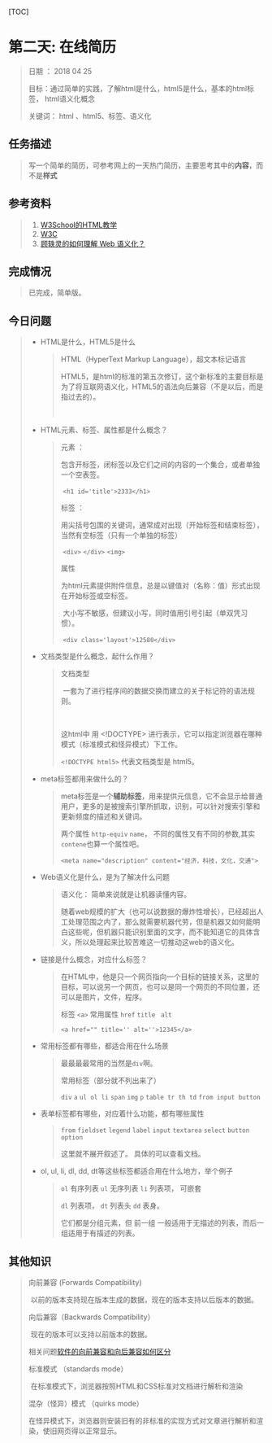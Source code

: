 [TOC]

# 第二天: 在线简历

> 日期 ： 2018 04 25
>
> 目标：通过简单的实践，了解html是什么，html5是什么，基本的html标签， html语义化概念
>
> 关键词： html 、html5、标签、语义化

## 任务描述

> 写一个简单的简历，可参考网上的一天热门简历，主要思考其中的**内容**，而不是**样式**

## 参考资料

> 1. [W3School的HTML教学](http://www.w3school.com.cn/html/index.asp)
> 2. [W3C](https://www.w3.org/TR/2017/REC-html52-20171214/semantics.html#semantics) 
> 3. [顾轶灵的如何理解 Web 语义化？](https://www.zhihu.com/question/20455165)

## 完成情况

> 已完成，简单版。

## 今日问题

> - HTML是什么，HTML5是什么
>
>   > HTML（HyperText Markup Language），超文本标记语言
>   >
>   > HTML5，是html的标准的第五次修订，这个新标准的主要目标是为了将互联网语义化，HTML5的语法向后兼容（不是以后，而是指过去的）。
>   >
>   > ​
>
> - HTML元素、标签、属性都是什么概念？
>
>   > 元素 ：
>   >
>   > ​	包含开标签，闭标签以及它们之间的内容的一个集合，或者单独一个空表签。
>   >
>   > ​	`<h1 id='title'>2333</h1>`
>   >
>   > 标签 ： 
>   >
>   > ​	用尖括号包围的关键词，通常成对出现（开始标签和结束标签），当然有空标签（只有一个单独的标签）
>   >
>   > ​	`<div>` `</div>` `<img>`
>   >
>   > 属性
>   >
>   > ​	为html元素提供附件信息，总是以键值对（名称：值）形式出现在开始标签或空标签。
>   >
>   > ​	大小写不敏感，但建议小写，同时值用引号引起（单双凭习惯）。
>   >
>   > ​	`<div class='layout'>12580</div>`
>
> - 文档类型是什么概念，起什么作用？
>
>   > 文档类型 
>   >
>   > ​	一套为了进行程序间的数据交换而建立的关于标记符的语法规则。
>   >
>   > ​
>   >
>   > 这html中 用 <!DOCTYPE> 进行表示，它可以指定浏览器在哪种模式（标准模式和怪异模式）下工作。
>   >
>   > `<!DOCTYPE html5>` 代表文档类型是 html5。
>   >
>   >   
>
> - meta标签都用来做什么的？
>
>   > meta标签是一个**辅助标签**，用来提供元信息，它不会显示给普通用户，更多的是被搜索引擎所抓取，识别，可以针对搜索引擎和更新频度的描述和关键词。
>   >
>   > 两个属性 `http-equiv` `name`， 不同的属性又有不同的参数,其实`contene`也算一个属性吧。
>   >
>   > `<meta name="description" content="经济，科技，文化，交通">`
>
> - Web语义化是什么，是为了解决什么问题
>
>   > 语义化： 简单来说就是让机器读懂内容。
>   >
>   > 随着web规模的扩大（也可以说数据的爆炸性增长），已经超出人工处理范围之内了，那么就需要机器代劳，但是机器又如何能明白这些呢，但机器只能识别里面的文字，而不能知道它的具体含义，所以处理起来比较苦难这一切推动这web的语义化。
>
> - 链接是什么概念，对应什么标签？
>
>   > 在HTML中，他是只一个网页指向一个目标的链接关系，这里的目标，可以说另一个网页，也可以是同一个网页的不同位置，还可以是图片，文件，程序。
>   >
>   > 标签 `<a>` 常用属性 `href` `title ` `alt`
>   >
>   > `<a href="" title='' alt=''>12345</a>`
>
> - 常用标签都有哪些，都适合用在什么场景
>
>   > 最最最最常用的当然是`div`啊。
>   >
>   > 常用标签（部分就不列出来了）
>   >
>   > `div` `a` `ul ol li` `span` `img` `p`  `table tr th td` `from input button`
>
> - 表单标签都有哪些，对应着什么功能，都有哪些属性
>
>   > `from` `fieldset` `legend` `label`   `input`  `textarea` `select` `button` `option` 
>   >
>   > 这里就不展开叙述了。 具体的可以查看文档。
>
> - ol, ul, li, dl, dd, dt等这些标签都适合用在什么地方，举个例子
>
>   > ​`ol` 有序列表 `ul` 无序列表 `li` 列表项， 可嵌套
>   >
>   > `dl` 列表项， `dt` 列表头 `dd` 表身。
>   >
>   > 它们都是分组元素，但 前一组 一般适用于无描述的列表，而后一组适用于有描述的列表。

## 其他知识

> 向前兼容 (Forwards Compatibility)
>
> ​	以前的版本支持现在版本生成的数据，现在的版本支持以后版本的数据。
>
> 向后兼容（Backwards Compatibility）
>
> ​	现在的版本可以支持以前版本的数据。
>
> 相关问题[软件的向前兼容和向后兼容如何区分](https://www.zhihu.com/question/47239021)
>
> 标准模式 （standards mode）
>
> ​	在标准模式下，浏览器按照HTML和CSS标准对文档进行解析和渲染
>
> 混杂（怪异）模式 （quirks mode）
>
> ​	在怪异模式下，浏览器则安装旧有的非标准的实现方式对文章进行解析和渲染，使旧网页得以正常显示。



